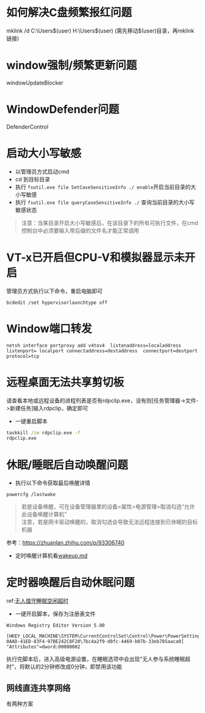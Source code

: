 # 如何解决C盘频繁报红问题
mklink /d C:\Users\$(user) H:\Users\$(user) (需先移动$(user)目录，再mklink链接)
# window强制/频繁更新问题
windowUpdateBlocker
# WindowDefender问题
DefenderControl
# 启动大小写敏感
- 以管理员方式启动cmd
- cd 到目标目录
- 执行 `fsutil.exe file SetCaseSensitiveInfo ./ enable`开启当前目录的大小写敏感
- 执行 `fsutil.exe file queryCaseSensitiveInfo ./` 查询当前目录的大小写敏感状态
> 注意：当某目录开启大小写敏感后，在该目录下的所有可执行文件，在cmd控制台中必须要输入带后缀的文件名才能正常调用
# VT-x已开启但CPU-V和模拟器显示未开启
管理员方式执行以下命令，重启电脑即可
```
bcdedit /set hypervisorlaunchtype off
```
# Window端口转发
```
netsh interface portproxy add v4tov4  listenaddress=localaddress listenport= localport connectaddress=destaddress  connectport=destport protocol=tcp
```
# 远程桌面无法共享剪切板
请查看本地或远程设备的进程列表是否有rdpclip.exe，没有则\[任务管理器->文件->新建任务\]输入rdpclip，确定即可
- 一键重启脚本
```bat
taskkill /im rdpclip.exe -f
rdpclip.exe

```
# 休眠/睡眠后自动唤醒问题
- 执行以下命令获取最后唤醒详情
```
powercfg /lastwake
```
> 若是设备唤醒，可在设备管理器里的设备>属性>电源管理>取消勾选“允许此设备唤醒计算机” \
> 注意，若是网卡驱动唤醒的，取消勾选会导致无法远程连接到已休眠的目标机器 

参考：https://zhuanlan.zhihu.com/p/93306740  

- 定时唤醒计算机看[wakeup.md](./wakeup.md) 

# 定时器唤醒后自动休眠问题

ref:[无人值守睡眠空闲超时](https://learn.microsoft.com/zh-cn/windows-hardware/customize/power-settings/sleep-settings-sleep-unattended-idle-timeout)  
- 一键开启脚本，保存为注册表文件  
```reg
Windows Registry Editor Version 5.00

[HKEY_LOCAL_MACHINE\SYSTEM\CurrentControlSet\Control\Power\PowerSettings\238C9FA8-0AAD-41ED-83F4-97BE242C8F20\7bc4a2f9-d8fc-4469-b07b-33eb785aaca0]
"Attributes"=dword:00000002

```
执行完脚本后，进入高级电源设置，在睡眠选项中会出现“无人参与系统睡眠超时”，将默认的2分钟修改成0分钟，即禁用该功能  

## 网线直连共享网络

有两种方案

